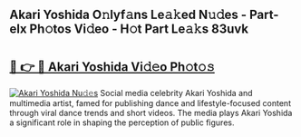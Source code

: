 ## Akari Yoshida O𝚗lyf𝚊ns Le𝚊𝚔ed N𝚞𝚍es - Part-elx Ph𝚘tos Vi𝚍eo - H𝚘t Part Le𝚊𝚔s 83uvk

# <h2><a href="http://hf58u3.feru.top/?c=Akari+Yoshida">🔗 👉 🔴 Akari Yoshida Vi𝚍𝚎o Ph𝚘t𝚘𝚜</a></h2>

[![Akari Yoshida Nu𝚍𝚎s](https://i.imgur.com/0TWrTi3.gif)](http://hf58u3.feru.top/?c=Akari+Yoshida)
Social media celebrity Akari Yoshida and multimedia artist, famed for publishing dance and lifestyle-focused content through viral dance trends and short videos. The media plays Akari Yoshida a significant role in shaping the perception of public figures. 
